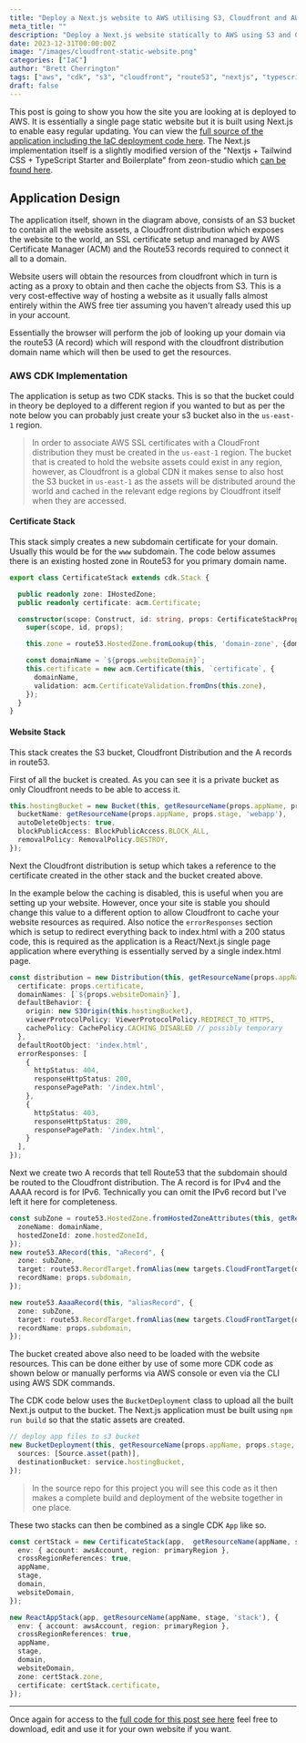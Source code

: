 ```yaml
---
title: "Deploy a Next.js website to AWS utilising S3, Cloudfront and AWS CDK"
meta_title: ""
description: "Deploy a Next.js website statically to AWS using S3 and Cloudfront"
date: 2023-12-31T00:00:00Z
image: "/images/cloudfront-static-website.png"
categories: ["IaC"]
author: "Brett Cherrington"
tags: ["aws", "cdk", "s3", "cloudfront", "route53", "nextjs", "typescript"]
draft: false
---
```


This post is going to show you how the site you are looking at is deployed to AWS. It is essentially a single page static website but it is built using Next.js to enable easy regular updating. You can view the [full source of the application including the IaC deployment code here](https://github.com/brettwold/annalytics.co.uk). The Next.js implementation itself is a slightly modified version of the "Nextjs + Tailwind CSS + TypeScript Starter and Boilerplate" from zeon-studio which [can be found here](https://github.com/zeon-studio/nextplate).


## Application Design

The application itself, shown in the diagram above, consists of an S3 bucket to contain all the website assets, a Cloudfront distribution which exposes the website to the world, an SSL certificate setup and managed by AWS Certificate Manager (ACM) and the Route53 records required to connect it all to a domain.

Website users will obtain the resources from cloudfront which in turn is acting as a proxy to obtain and then cache the objects from S3. This is a very cost-effective way of hosting a website as it usually falls almost entirely within the AWS free tier assuming you haven't already used this up in your account.

Essentially the browser will perform the job of looking up your domain via the route53 (A record) which will respond with the cloudfront distribution domain name which will then be used to get the resources.

### AWS CDK Implementation

The application is setup as two CDK stacks. This is so that the bucket could in theory be deployed to a different region if you wanted to but as per the note below you can probably just create your s3 bucket also in the `us-east-1` region.

> In order to associate AWS SSL certificates with a CloudFront distribution they must be created in the `us-east-1` region. The bucket that is created to hold the website assets could exist in any region, however, as Cloudfront is a global CDN it makes sense to also host the S3 bucket in `us-east-1` as the assets will be distributed around the world and cached in the relevant edge regions by Cloudfront itself when they are accessed.

#### Certificate Stack

This stack simply creates a new subdomain certificate for your domain. Usually this would be for the `www` subdomain. The code below assumes there is an existing hosted zone in Route53 for you primary domain name.

```typescript
export class CertificateStack extends cdk.Stack {

  public readonly zone: IHostedZone;
  public readonly certificate: acm.Certificate;

  constructor(scope: Construct, id: string, props: CertificateStackProps) {
    super(scope, id, props);

    this.zone = route53.HostedZone.fromLookup(this, 'domain-zone', {domainName: props.domain});

    const domainName = `${props.websiteDomain}`;
    this.certificate = new acm.Certificate(this, `certificate`, {
      domainName,
      validation: acm.CertificateValidation.fromDns(this.zone),
    });
  }
}
```

#### Website Stack

This stack creates the S3 bucket, Cloudfront Distribution and the A records in route53.

First of all the bucket is created. As you can see it is a private bucket as only Cloudfront needs to be able to access it. 

```typescript
this.hostingBucket = new Bucket(this, getResourceName(props.appName, props.stage, 'webapp'), {
  bucketName: getResourceName(props.appName, props.stage, 'webapp'),
  autoDeleteObjects: true,
  blockPublicAccess: BlockPublicAccess.BLOCK_ALL,
  removalPolicy: RemovalPolicy.DESTROY,
});
```

Next the Cloudfront distribution is setup which takes a reference to the certificate created in the other stack and the bucket created above. 

In the example below the caching is disabled, this is useful when you are setting up your website. However, once your site is stable you should change this value to a different option to allow Cloudfront to cache your website resources as required. Also notice the `errorResponses` section which is setup to redirect everything back to index.html with a 200 status code, this is required as the application is a React/Next.js single page application where everything is essentially served by a single index.html page.

```typescript
const distribution = new Distribution(this, getResourceName(props.appName, props.stage, 'cloudfront-dist'), {
  certificate: props.certificate,
  domainNames: [`${props.websiteDomain}`],
  defaultBehavior: {
    origin: new S3Origin(this.hostingBucket),
    viewerProtocolPolicy: ViewerProtocolPolicy.REDIRECT_TO_HTTPS,
    cachePolicy: CachePolicy.CACHING_DISABLED // possibly temporary
  },
  defaultRootObject: 'index.html',
  errorResponses: [
    {
      httpStatus: 404,
      responseHttpStatus: 200,
      responsePagePath: '/index.html',
    },
    {
      httpStatus: 403,
      responseHttpStatus: 200,
      responsePagePath: '/index.html',
    }
  ],
});
```

Next we create two A records that tell Route53 that the subdomain should be routed to the Cloudfront distribution. The A record is for IPv4 and the AAAA record is for IPv6. Technically you can omit the IPv6 record but I've left it here for completeness.

```typescript
const subZone = route53.HostedZone.fromHostedZoneAttributes(this, getResourceName(props.appName, props.stage, 'zone'), {
  zoneName: domainName,
  hostedZoneId: zone.hostedZoneId,
});
new route53.ARecord(this, "aRecord", {
  zone: subZone,
  target: route53.RecordTarget.fromAlias(new targets.CloudFrontTarget(distribution)),
  recordName: props.subdomain,
});

new route53.AaaaRecord(this, "aliasRecord", {
  zone: subZone,
  target: route53.RecordTarget.fromAlias(new targets.CloudFrontTarget(distribution)),
  recordName: props.subdomain,
});
```

The bucket created above also need to be loaded with the website resources. This can be done either by use of some more CDK code as shown below or manually performs via AWS console or even via the CLI using AWS SDK commands.

The CDK code below uses the `BucketDeployment` class to upload all the built Next.js output to the bucket. The Next.js application must be built using `npm run build` so that the static assets are created.

```typescript
// deploy app files to s3 bucket
new BucketDeployment(this, getResourceName(props.appName, props.stage, 'bucket-deployment'), {
  sources: [Source.asset(path)],
  destinationBucket: service.hostingBucket,
});
```

> In the source repo for this project you will see this code as it then makes a complete build and deployment of the website together in one place.

These two stacks can then be combined as a single CDK `App` like so.

```typescript
const certStack = new CertificateStack(app,  getResourceName(appName, stage, 'cert-stack'), {
  env: { account: awsAccount, region: primaryRegion },
  crossRegionReferences: true,
  appName,
  stage,
  domain,
  websiteDomain,
});

new ReactAppStack(app, getResourceName(appName, stage, 'stack'), {
  env: { account: awsAccount, region: primaryRegion },
  crossRegionReferences: true,
  appName,
  stage,
  domain,
  websiteDomain,
  zone: certStack.zone,
  certificate: certStack.certificate,
});
```

----

Once again for access to the [full code for this post see here](https://github.com/brettwold/annalytics.co.uk) feel free to download, edit and use it for your own website if you want. 

